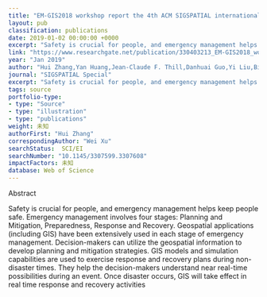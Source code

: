 ```yaml
---
title: "EM-GIS2018 workshop report the 4th ACM SIGSPATIAL international workshop on safety and resilience"
layout: pub
classification: publications
date: 2019-01-02 00:00:00 +0000
excerpt: "Safety is crucial for people, and emergency management helps keep people safe. Emergency management involves four stages: Planning and Mitigation, Preparedness, Response and Recovery. Geospatial applications (including GIS) have been extensively used in each stage of emergency management. Decision-makers can utilize the geospatial information to de..."
link: "https://www.researchgate.net/publication/330403213_EM-GIS2018_workshop_report_the_4th_ACM_SIGSPATIAL_international_workshop_on_safety_and_resilience"
year: "Jan 2019"
author: "Hui Zhang,Yan Huang,Jean-Claude F. Thill,Danhuai Guo,Yi Liu,Bin Chen,Wei Xu,"
journal: "SIGSPATIAL Special"
excerpt: "Safety is crucial for people, and emergency management helps keep people safe. Emergency management involves four stages: Planning and Mitigation, Preparedness, Response and Recovery. Geospatial applications (including GIS) have been extensively used in each stage of emergency management. Decision-makers can utilize the geospatial information to de..."
tags: source
portfolio-type: 
- type: "Source"
- type: "illustration"
- type: "publications"
weight: 未知
authorFirst: "Hui Zhang"
correspondingAuthor: "Wei Xu"
searchStatus:  SCI/EI
searchNumber: "10.1145/3307599.3307608"
impactFactors: 未知
database: Web of Science
---
```

Abstract

Safety is crucial for people, and emergency management helps keep people safe. Emergency management involves four stages: Planning and Mitigation, Preparedness, Response and Recovery. Geospatial applications (including GIS) have been extensively used in each stage of emergency management. Decision-makers can utilize the geospatial information to develop planning and mitigation strategies. GIS models and simulation capabilities are used to exercise response and recovery plans during non-disaster times. They help the decision-makers understand near real-time possibilities during an event. Once disaster occurs, GIS will take effect in real time response and recovery activities